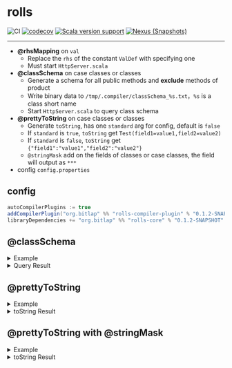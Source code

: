 # rolls

![CI][Badge-CI] [![codecov][Badge-Codecov]][Link-Codecov] [![Scala version support][Badge-Scaladex]][Link-Scaladex] [![Nexus (Snapshots)][Badge-Snapshots]][Link-Snapshots]


[Badge-CI]: https://github.com/bitlap/rolls/actions/workflows/ScalaCI.yml/badge.svg
[Badge-Snapshots]: https://img.shields.io/nexus/s/org.bitlap/rolls-compiler-plugin_3?server=https%3A%2F%2Fs01.oss.sonatype.org
[Link-Snapshots]: https://s01.oss.sonatype.org/content/repositories/snapshots/org/bitlap/rolls-compiler-plugin_3
[Badge-Codecov]: https://codecov.io/gh/bitlap/rolls/branch/master/graph/badge.svg?token=IA596YRTOT
[Link-Codecov]: https://codecov.io/gh/bitlap/rolls
[Badge-Scaladex]: https://index.scala-lang.org/bitlap/rolls/rolls-core/latest.svg?platform=jvm
[Link-Scaladex]: https://index.scala-lang.org/bitlap/rolls/rolls-core

----

- **@rhsMapping** on `val`
  - Replace the `rhs` of the constant `ValDef` with specifying one
  - Must start `HttpServer.scala`
- **@classSchema** on case classes or classes
  - Generate a schema for all public methods and **exclude** methods of product
  - Write binary data to `/tmp/.compiler/classSchema_%s.txt`，`%s` is a class short name
  - Start `HttpServer.scala` to query class schema
- **@prettyToString** on case classes or classes
  - Generate `toString`, has one `standard` arg for config, default is `false`
  - If `standard` is `true`,  `toString` get `Test(field1=value1,field2=value2)`
  - If `standard` is `false`,  `toString` get `{"field1":"value1","field2":"value2"}`
  - `@stringMask` add on the fields of classes or case classes, the field will output as `***`
- config `config.properties`

## config
``` sbt
autoCompilerPlugins := true
addCompilerPlugin("org.bitlap" %% "rolls-compiler-plugin" % "0.1.2-SNAPSHOT")
libraryDependencies += "org.bitlap" %% "rolls-core" % "0.1.2-SNAPSHOT"
```

## @classSchema

<details>
<summary>Example</summary>

``` scala
// query result: curl http://localhost:18000/rolls-schema?className=SimpleClassTest
@classSchema
final case class SimpleClassTest () {
  def testMethod(
    listField: List[SubSubSubAuthPermissionPO],
    stringField: String,
    longOptField: Option[SubSubSubAuthPermissionPO],
    NestedObjectField: SubSubSubAuthPermissionPO,
    eitherField: Either[String, SubSubSubAuthPermissionPO]
  ): SubSubSubAuthPermissionPO = ???
}
final case class SubSubSubAuthPermissionPO(list: List[String])
```

</details>
 

<details>
<summary>Query Result</summary>

``` json
{
  "className":"SimpleClassTest",
  "methods":[
    {
      "methodName":"testMethod",
      "params":[
        {
          "typeName":"List",
          "fieldName":"listField",
          "genericType":[
            {
              "typeName":"SubSubSubAuthPermissionPO",
              "fields":[
                {
                  "typeName":"List",
                  "fieldName":"list",
                  "genericType":[
                    {
                      "typeName":"String"
                    }
                  ]
                }
              ]
            }
          ]
        },
        {
          "typeName":"String",
          "fieldName":"stringField"
        },
        {
          "typeName":"Option",
          "fieldName":"optField",
          "genericType":[
            {
              "typeName":"SubSubSubAuthPermissionPO",
              "fields":[
                {
                  "typeName":"List",
                  "fieldName":"list",
                  "genericType":[
                    {
                      "typeName":"String"
                    }
                  ]
                }
              ]
            }
          ]
        },
        {
          "typeName":"SubSubSubAuthPermissionPO",
          "fields":[
            {
              "typeName":"List",
              "fieldName":"list",
              "genericType":[
                {
                  "typeName":"String"
                }
              ]
            }
          ],
          "fieldName":"NestedObjectField"
        },
        {
          "typeName":"Either",
          "fieldName":"eitherField",
          "genericType":[
            {
              "typeName":"String"
            },
            {
              "typeName":"SubSubSubAuthPermissionPO",
              "fields":[
                {
                  "typeName":"List",
                  "fieldName":"list",
                  "genericType":[
                    {
                      "typeName":"String"
                    }
                  ]
                }
              ]
            }
          ]
        }
      ],
      "resultType":{
        "typeName":"SubSubSubAuthPermissionPO",
        "fields":[
          {
            "typeName":"List",
            "fieldName":"list",
            "genericType":[
              {
                "typeName":"String"
              }
            ]
          }
        ]
      }
    }
  ]
}
```

</details>


## @prettyToString

<details>
<summary>Example</summary>

``` scala
  @prettyToString(standard = false)
  final case class TestCaseClassJsonNamedArg(
    id: String,
    tenantId: Map[String, String],
    private val resourceActions: List[String],
    deleted: Long,
    subPermissions: List[String]
  )
```

</details>

<details>
<summary>toString Result</summary>


``` json
  {"tenantId":{"7f6e55cf-18e8-498c-8444-c128ca6cc71a":"7f6e55cf-18e8-498c-8444-c128ca6cc71a","b86a1c62-b15b-4827-a617-770a2d975dbc":"b86a1c62-b15b-4827-a617-770a2d975dbc","0eb0d095-dfaf-431b-a57f-e49af575e2ce":"0eb0d095-dfaf-431b-a57f-e49af575e2ce","b5bf7e61-b8a2-479a-83fa-52b7d5a220bb":"b5bf7e61-b8a2-479a-83fa-52b7d5a220bb","79642570-62a0-4639-93b2-9a86bb13027f":"79642570-62a0-4639-93b2-9a86bb13027f"},"resourceActions":["f2d41db2-862c-45b4-bfe2-df85f85f2de3","23b8f097-0930-42e6-8951-84ac4103829f","70ca2742-05a1-4028-8ccc-3be553e867c3","fa52af1a-cafc-4bf3-9e28-425f5b8a9d9f","0d6bc9f4-42fc-4999-8d40-3d1f87fc2a58"],"deleted":-925601941732221555,"subPermissions":["d0b5f85e-3a0a-4708-998c-9bfcb0711220","112760b2-668d-4b3e-9ec6-3f742b77ece9","1cb1e312-137c-4ad2-a443-bb1dce8695ac","54678377-b840-4de9-9058-a5413097c813","9f37a1ca-06ad-4f8f-b7af-73b1c3594ee3"],"id":"63f796e3-da90-4adf-8537-486d5032d8b4"}
```

</details>

## @prettyToString with @stringMask

<details>
<summary>Example</summary>

``` scala
  @prettyToString
  final case class TestCaseClassJson(
    id: String,
    tenantId: Map[String, String] @stringMask,
    private val resourceActions: List[String],
    @stringMask deleted: Long,
    @stringMask subPermissions: List[String]
  )
```

</details>

<details>
<summary>toString Result</summary>


``` json
  {"tenantId":"***","resourceActions":["63e67982-7cc3-49d1-bd7c-71f88f9cdd6f","1e0d3459-3ae7-4488-8f56-1f0a94128de8","2df5a658-3a85-4737-9f84-1ddcb08f7c34","b22fceaa-73ee-47b2-bf4e-7eb2908c7cf4","676d1c4d-6fd5-446c-b02e-7dae59d374b3"],"deleted":"***","subPermissions":"***","id":"f7f937c0-32de-4380-acca-9b4760d18cde"}
```

</details>
